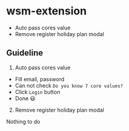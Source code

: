 # wsm-extension
- Auto pass cores value
- Remove register holiday plan modal

## Guideline
1. Auto pass cores value
- Fill email, password
- Can not check `Do you know 7 core values?`
- Click `Login` button
- Done :smiley:

2. Remove register holiday plan modal

Nothing to do
